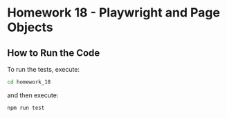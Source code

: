 # Homework 18 - Playwright and Page Objects

## How to Run the Code

To run the tests, execute:

```sh
cd homework_18
```

and then execute:

```sh
npm run test
```
